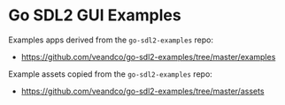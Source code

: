 # Go SDL2 GUI Examples

Examples apps derived from the `go-sdl2-examples` repo:
* https://github.com/veandco/go-sdl2-examples/tree/master/examples

Example assets copied from the `go-sdl2-examples` repo:
* https://github.com/veandco/go-sdl2-examples/tree/master/assets
